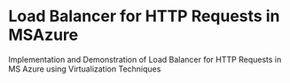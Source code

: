 # Load Balancer for HTTP Requests in MSAzure
  Implementation and Demonstration of Load Balancer for HTTP Requests in MS Azure using Virtualization Techniques 
